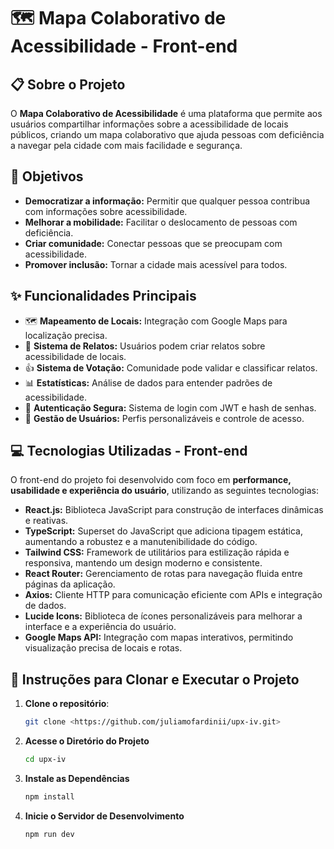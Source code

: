 # 🗺️ Mapa Colaborativo de Acessibilidade - Front-end

## 📋 Sobre o Projeto
O **Mapa Colaborativo de Acessibilidade** é uma plataforma que permite aos usuários compartilhar informações sobre a acessibilidade de locais públicos, criando um mapa colaborativo que ajuda pessoas com deficiência a navegar pela cidade com mais facilidade e segurança.

## 🎯 Objetivos
- **Democratizar a informação:** Permitir que qualquer pessoa contribua com informações sobre acessibilidade.  
- **Melhorar a mobilidade:** Facilitar o deslocamento de pessoas com deficiência.  
- **Criar comunidade:** Conectar pessoas que se preocupam com acessibilidade.  
- **Promover inclusão:** Tornar a cidade mais acessível para todos.  

## ✨ Funcionalidades Principais
- 🗺️ **Mapeamento de Locais:** Integração com Google Maps para localização precisa.  
- 📝 **Sistema de Relatos:** Usuários podem criar relatos sobre acessibilidade de locais.  
- 👍 **Sistema de Votação:** Comunidade pode validar e classificar relatos.  
- 📊 **Estatísticas:** Análise de dados para entender padrões de acessibilidade.  
- 🔐 **Autenticação Segura:** Sistema de login com JWT e hash de senhas.  
- 👥 **Gestão de Usuários:** Perfis personalizáveis e controle de acesso.  

## 💻 Tecnologias Utilizadas - Front-end
O front-end do projeto foi desenvolvido com foco em **performance, usabilidade e experiência do usuário**, utilizando as seguintes tecnologias:

- **React.js:** Biblioteca JavaScript para construção de interfaces dinâmicas e reativas.  
- **TypeScript:** Superset do JavaScript que adiciona tipagem estática, aumentando a robustez e a manutenibilidade do código.  
- **Tailwind CSS:** Framework de utilitários para estilização rápida e responsiva, mantendo um design moderno e consistente.  
- **React Router:** Gerenciamento de rotas para navegação fluida entre páginas da aplicação.  
- **Axios:** Cliente HTTP para comunicação eficiente com APIs e integração de dados.  
- **Lucide Icons:** Biblioteca de ícones personalizáveis para melhorar a interface e a experiência do usuário.  
- **Google Maps API:** Integração com mapas interativos, permitindo visualização precisa de locais e rotas.

## 🚀 Instruções para Clonar e Executar o Projeto

1. **Clone o repositório**:
    
    ```bash
    git clone <https://github.com/juliamofardinii/upx-iv.git>
    ```
    
2. **Acesse o Diretório do Projeto**
    
    ```bash
    cd upx-iv
    ```
    
3. **Instale as Dependências**
    
    ```bash
    npm install
    ```
    
4. **Inicie o Servidor de Desenvolvimento**
    
    ```bash
    npm run dev
    ```
